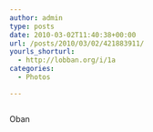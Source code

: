 ```yaml
---
author: admin
type: posts
date: 2010-03-02T11:40:38+00:00
url: /posts/2010/03/02/421883911/
yourls_shorturl:
  - http://lobban.org/i/1a
categories:
  - Photos

---
```

<div class="figure">
  <img src="https://andy.lobban.org/photo/1280/421883911/1/tumblr_kynkfq6ZBk1qzrl7b" alt="" />
</div>

Oban